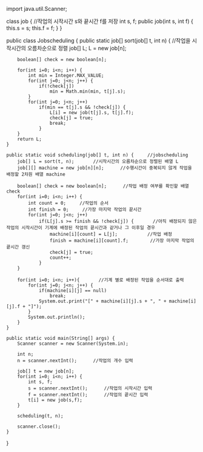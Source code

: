 import java.util.Scanner;

class job {       //작업의 시작시간 s와 끝시간 f를 저장
    int s, f;
    public job(int s, int f) {
        this.s = s;
        this.f = f;
    }
}

public class Jobscheduling {
    public static job[] sort(job[] t, int n) {      //작업을 시작시간의 오름차순으로 정렬
        job[] L;
        L = new job[n];

        boolean[] check = new boolean[n];

        for(int i=0; i<n; i++) {
            int min = Integer.MAX_VALUE;
            for(int j=0; j<n; j++) {
                if(!check[j])
                    min = Math.min(min, t[j].s);
            }
            for(int j=0; j<n; j++)
                if(min == t[j].s && !check[j]) {
                    L[i] = new job(t[j].s, t[j].f);
                    check[j] = true;
                    break;
                }
        }
        return L;
    }

    public static void scheduling(job[] t, int n) {     //jobscheduling
        job[] L = sort(t, n);       //시작시간의 오름차순으로 정렬된 배열 L
        job[][] machine = new job[n][n];      //수행시간이 중복되지 않게 작업을 배정할 2차원 배열 machine

        boolean[] check = new boolean[n];      //작업 배정 여부를 확인할 배열 check
        for(int i=0; i<n; i++) {
            int count = 0;     //작업의 순서
            int finish = 0;     //가장 마지막 작업의 끝시간
            for(int j=0; j<n; j++)
                if(L[j].s >= finish && !check[j]) {       //아직 배정되지 않은 작업의 시작시간이 기계에 배정된 작업의 끝시간과 같거나 그 이후일 경우
                    machine[i][count] = L[j];           //작업 배정
                    finish = machine[i][count].f;        //가장 마지막 작업의 끝시간 갱신
                    check[j] = true;
                    count++;
                }
        }

        for(int i=0; i<n; i++){       //기계 별로 배정된 작업을 순서대로 출력
            for(int j=0; j<n; j++) {
                if(machine[i][j] == null)
                    break;
                System.out.print("[" + machine[i][j].s + ", " + machine[i][j].f + "]");
            }
            System.out.println();
        }
    }

    public static void main(String[] args) {
        Scanner scanner = new Scanner(System.in);

        int n;
        n = scanner.nextInt();      //작업의 개수 입력

        job[] t = new job[n];
        for(int i=0; i<n; i++) {
            int s, f;
            s = scanner.nextInt();      //작업의 시작시간 입력
            f = scanner.nextInt();      //작업의 끝시간 입력
            t[i] = new job(s,f);
        }

        scheduling(t, n);

        scanner.close();
    }
}